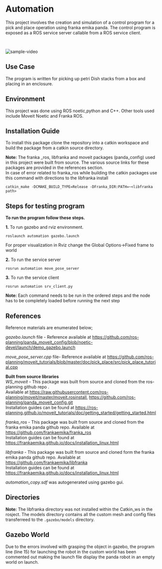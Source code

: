 # Automation
This project involves the creation and simulation of a control program for a pick and place operation using franka emika panda. The control program is exposed as a ROS service server callable from a ROS service client. 

<br>

![sample-video](ezgif.com-video-to-gif.gif)


## Use Case
The program is written for picking up petri Dish stacks from a box and placing in an enclosure.


## Environment
This project was done using ROS noetic,python and C++. Other tools used include Moveit Noetic and Franka ROS.


## Installation Guide
To install this package clone the repository into a catkin workspace and build the package from a catkin source directory.
<br/>

**Note:** 
The franka _ros, libfranka and moveit packages (panda_config) used in this project were built from source. The various source links for these packages are provided in the references section.<br>
In case of error related to franka_ros while building the catkin packages use this command with directions to the libfranka install <br>

```catkin_make -DCMAKE_BUILD_TYPE=Release -DFranka_DIR:PATH=~<libfranka path>```
## Steps for testing program

**To run the program follow these steps.**
<br/>

**1.** To run gazebo and rviz environment. 
```
roslaunch automation gazebo.launch
```
For proper visualization in Rviz change the Global Options->Fixed frame to world

**2.** To run the service server
```
rosrun automation move_pose_server
```

**3.** To run the service client
```
rosrun automation srv_client.py
```
**Note:** Each command needs to be run in the ordered steps and the node has to be completely loaded before running the next step



## References

Reference materials are enumerated below;

*gazebo.launch* file - Reference available at https://github.com/ros-planning/panda_moveit_config/blob/noetic-devel/launch/demo_gazebo.launch

*move_pose_server.cpp* file- Reference available at https://github.com/ros-planning/moveit_tutorials/blob/master/doc/pick_place/src/pick_place_tutorial.cpp

**Built from source libraries**
<br>
*WS_moveit* - This package was built from source and cloned from the ros-planning github repo . <br/>
Available at https://raw.githubusercontent.com/ros-planning/moveit/master/moveit.rosinstall, https://github.com/ros-planning/panda_moveit_config.git
<br/>
Installation guides can be found at https://ros-planning.github.io/moveit_tutorials/doc/getting_started/getting_started.html

*franka_ros* - This package was built from source and cloned from the franka emika panda github repo. Available at https://github.com/frankaemika/franka_ros <br/>
Installation guides can be found at https://frankaemika.github.io/docs/installation_linux.html

*libfranka* - This package was built from source and cloned form the franka emika panda github repo. Available at https://github.com/frankaemika/libfranka
<br/>
Installation guides can be found at https://frankaemika.github.io/docs/installation_linux.html

*automation_copy.sdf* was autogenerated using gazebo gui.

## Directories
**Note:** The libfranka directory was not installed within the Catkin_ws in the rosject. The models directory contains all the custom mesh and config files transferreed to the ``.gazebo/models`` directory. 

## Gazebo World
Due to the errors involved with grasping the object in gazebo, the program line (line 15) for launching the robot in the custom world has been commented out making the launch file display the panda robot in an empty world on launch.
